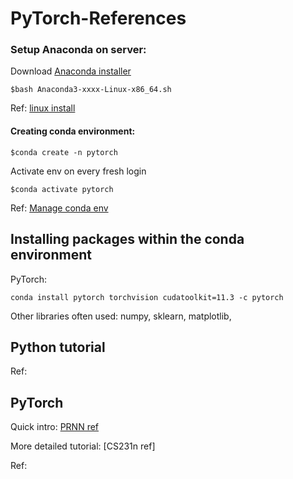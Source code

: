 # PyTorch-References

### Setup Anaconda on server:

Download [Anaconda installer](https://repo.anaconda.com/archive/Anaconda3-2021.11-Linux-x86_64.sh)

```
$bash Anaconda3-xxxx-Linux-x86_64.sh
```
Ref: [linux install](https://docs.anaconda.com/anaconda/install/linux/#)


#### Creating conda environment:
```
$conda create -n pytorch
```
Activate env on every fresh login
```
$conda activate pytorch 
```
Ref: [Manage conda env](https://conda.io/projects/conda/en/latest/user-guide/tasks/manage-environments.html#)

## Installing packages within the conda environment

PyTorch:
```
conda install pytorch torchvision cudatoolkit=11.3 -c pytorch
```

Other libraries often used: numpy, sklearn, matplotlib,  


## Python tutorial

Ref: [](https://cs231n.github.io/python-numpy-tutorial/)

## PyTorch

Quick intro: [PRNN ref](some_resources_prnn.pdf)

More detailed tutorial: [CS231n ref]


Ref: [](https://pytorch.org/tutorials/beginner/transfer_learning_tutorial.html#)
